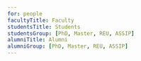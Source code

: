 ```yaml
---
for: people
facultyTitle: Faculty
studentsTitle: Students
studentsGroup: [PhD, Master, REU, ASSIP]
alumniTitle: Alumni
alumniGroup: [PhD, Master, REU, ASSIP]
---
```

